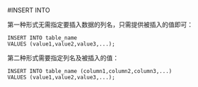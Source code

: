 #INSERT INTO

第一种形式无需指定要插入数据的列名，只需提供被插入的值即可：

	INSERT INTO table_name
	VALUES (value1,value2,value3,...);

第二种形式需要指定列名及被插入的值：

	INSERT INTO table_name (column1,column2,column3,...)
	VALUES (value1,value2,value3,...);